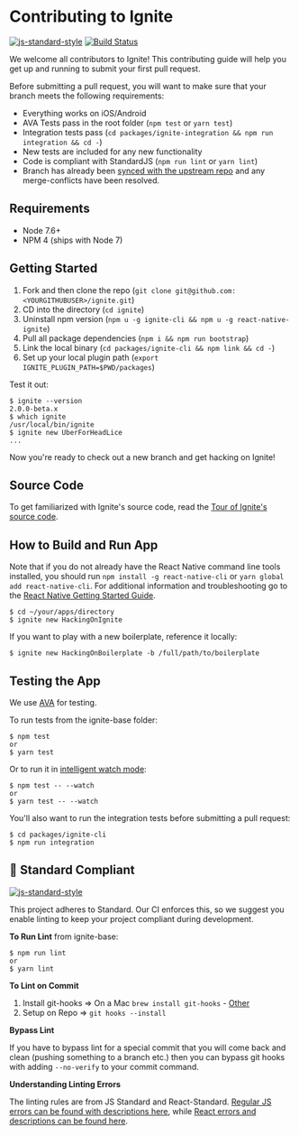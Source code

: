 
#  Contributing to Ignite

[![js-standard-style](https://img.shields.io/badge/code%20style-standard-brightgreen.svg?style=flat)](http://standardjs.com/) [![Build Status](https://semaphoreci.com/api/v1/ir/ignite/branches/master/shields_badge.svg)](https://semaphoreci.com/ir/react_native_base)

We welcome all contributors to Ignite! This contributing guide will help you get up and running to submit your first pull request.

Before submitting a pull request, you will want to make sure that your branch meets the following requirements:

* Everything works on iOS/Android
* AVA Tests pass in the root folder (`npm test` or `yarn test`)
* Integration tests pass (`cd packages/ignite-integration && npm run integration && cd -`)
* New tests are included for any new functionality
* Code is compliant with StandardJS (`npm run lint` or `yarn lint`)
* Branch has already been [synced with the upstream repo](https://help.github.com/articles/syncing-a-fork/) and any merge-conflicts have been resolved.

## Requirements

* Node 7.6+
* NPM 4 (ships with Node 7)

## Getting Started

1. Fork and then clone the repo (`git clone git@github.com:<YOURGITHUBUSER>/ignite.git`)
2. CD into the directory (`cd ignite`)
3. Uninstall npm version (`npm u -g ignite-cli && npm u -g react-native-ignite`)
4. Pull all package dependencies (`npm i && npm run bootstrap`)
5. Link the local binary (`cd packages/ignite-cli && npm link && cd -`)
6. Set up your local plugin path (`export IGNITE_PLUGIN_PATH=$PWD/packages`)

Test it out:

```
$ ignite --version
2.0.0-beta.x
$ which ignite
/usr/local/bin/ignite
$ ignite new UberForHeadLice
...
```

Now you're ready to check out a new branch and get hacking on Ignite!

## Source Code

To get familiarized with Ignite's source code, read the [Tour of Ignite's source code](../docs/advanced-guides/tour.md).

## How to Build and Run App

Note that if you do not already have the React Native command line tools installed, you should run `npm install -g react-native-cli` or `yarn global add react-native-cli`. For additional information and troubleshooting go to the [React Native Getting Started Guide](https://facebook.github.io/react-native/docs/getting-started.html#content).

```
$ cd ~/your/apps/directory
$ ignite new HackingOnIgnite
```

If you want to play with a new boilerplate, reference it locally:

```
$ ignite new HackingOnBoilerplate -b /full/path/to/boilerplate
```

## Testing the App

We use [AVA](https://github.com/avajs/ava) for testing.

To run tests from the ignite-base folder:
```
$ npm test
or
$ yarn test
```

Or to run it in [intelligent watch mode](https://github.com/avajs/ava/blob/master/docs/recipes/watch-mode.md):
```
$ npm test -- --watch
or
$ yarn test -- --watch
```

You'll also want to run the integration tests before submitting a pull request:

```
$ cd packages/ignite-cli
$ npm run integration
```

## :no_entry_sign: Standard Compliant

[![js-standard-style](https://cdn.rawgit.com/feross/standard/master/badge.svg)](https://github.com/feross/standard)

This project adheres to Standard.  Our CI enforces this, so we suggest you enable linting to keep your project compliant during development.

**To Run Lint** from ignite-base:
```
$ npm run lint
or
$ yarn lint
```

**To Lint on Commit**

1. Install git-hooks => On a Mac `brew install git-hooks` - [Other](https://github.com/icefox/git-hooks/)
2. Setup on Repo => `git hooks --install`

**Bypass Lint**

If you have to bypass lint for a special commit that you will come back and clean (pushing something to a branch etc.) then you can bypass git hooks with adding `--no-verify` to your commit command.

**Understanding Linting Errors**

The linting rules are from JS Standard and React-Standard.  [Regular JS errors can be found with descriptions here](http://eslint.org/docs/rules/), while [React errors and descriptions can be found here](https://github.com/yannickcr/eslint-plugin-react).
